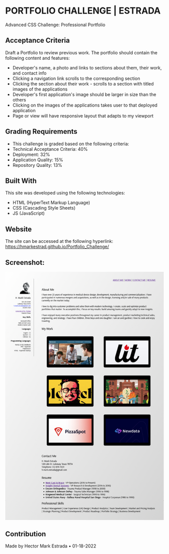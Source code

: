 # PORTFOLIO CHALLENGE | ESTRADA  
 Advanced CSS Challenge: Professional Portfolio  
## Acceptance Criteria  
Draft a Portfolio to review previous work. The portfolio should contain the following content and features:  
* Developer's name, a photo and links to sections about them, their work, and contact info  
* Clicking a navigation link scrolls to the corresponding section  
* Clicking the section about their work - scrolls to a section with titled images of the applications  
* Developer's first application's image should be larger in size than the others  
* Clicking on the images of the applications takes user to that deployed application  
* Page or view will have responsive layout that adapts to my viewport  
## Grading Requirements  
* This challenge is graded based on the following criteria:
* Technical Acceptance Criteria: 40%
* Deployment: 32%  
* Application Quality: 15%  
* Repository Quality: 13%  
## Built With  
This site was developed using the following technologies:  
* HTML (HyperText Markup Language)  
* CSS (Cascading Style Sheets)  
* JS (JavaScript)    
## Website  
The site can be accessed at the following hyperlink:  
https://hmarkestrad.github.io/Portfolio_Challenge/  
## Screenshot:  
![PORTFOLIO CHALLENGE - ESTRADA](https://github.com/hmarkestrad/Portfolio_Challenge/blob/8bc10683e9f2c0d85dcc75d08dcfc6e2858d5045/Screen%20Shot%202022-01-09.jpg)  
## Contribution  
Made by Hector Mark Estrada • 01-18-2022
